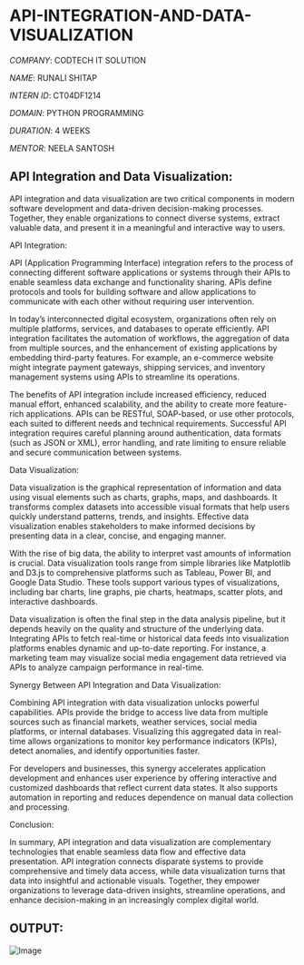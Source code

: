 # API-INTEGRATION-AND-DATA-VISUALIZATION

*COMPANY*: CODTECH IT SOLUTION

*NAME*: RUNALI SHITAP

*INTERN ID*: CT04DF1214

*DOMAIN*: PYTHON PROGRAMMING

*DURATION*: 4 WEEKS

*MENTOR*: NEELA SANTOSH

## API Integration and Data Visualization:

API integration and data visualization are two critical components in modern software development and data-driven decision-making processes. Together, they enable organizations to connect diverse systems, extract valuable data, and present it in a meaningful and interactive way to users.

API Integration:

API (Application Programming Interface) integration refers to the process of connecting different software applications or systems through their APIs to enable seamless data exchange and functionality sharing. APIs define protocols and tools for building software and allow applications to communicate with each other without requiring user intervention.

In today’s interconnected digital ecosystem, organizations often rely on multiple platforms, services, and databases to operate efficiently. API integration facilitates the automation of workflows, the aggregation of data from multiple sources, and the enhancement of existing applications by embedding third-party features. For example, an e-commerce website might integrate payment gateways, shipping services, and inventory management systems using APIs to streamline its operations.

The benefits of API integration include increased efficiency, reduced manual effort, enhanced scalability, and the ability to create more feature-rich applications. APIs can be RESTful, SOAP-based, or use other protocols, each suited to different needs and technical requirements. Successful API integration requires careful planning around authentication, data formats (such as JSON or XML), error handling, and rate limiting to ensure reliable and secure communication between systems.

Data Visualization:

Data visualization is the graphical representation of information and data using visual elements such as charts, graphs, maps, and dashboards. It transforms complex datasets into accessible visual formats that help users quickly understand patterns, trends, and insights. Effective data visualization enables stakeholders to make informed decisions by presenting data in a clear, concise, and engaging manner.

With the rise of big data, the ability to interpret vast amounts of information is crucial. Data visualization tools range from simple libraries like Matplotlib and D3.js to comprehensive platforms such as Tableau, Power BI, and Google Data Studio. These tools support various types of visualizations, including bar charts, line graphs, pie charts, heatmaps, scatter plots, and interactive dashboards.

Data visualization is often the final step in the data analysis pipeline, but it depends heavily on the quality and structure of the underlying data. Integrating APIs to fetch real-time or historical data feeds into visualization platforms enables dynamic and up-to-date reporting. For instance, a marketing team may visualize social media engagement data retrieved via APIs to analyze campaign performance in real-time.

Synergy Between API Integration and Data Visualization:

Combining API integration with data visualization unlocks powerful capabilities. APIs provide the bridge to access live data from multiple sources such as financial markets, weather services, social media platforms, or internal databases. Visualizing this aggregated data in real-time allows organizations to monitor key performance indicators (KPIs), detect anomalies, and identify opportunities faster.

For developers and businesses, this synergy accelerates application development and enhances user experience by offering interactive and customized dashboards that reflect current data states. It also supports automation in reporting and reduces dependence on manual data collection and processing.

Conclusion:

In summary, API integration and data visualization are complementary technologies that enable seamless data flow and effective data presentation. API integration connects disparate systems to provide comprehensive and timely data access, while data visualization turns that data into insightful and actionable visuals. Together, they empower organizations to leverage data-driven insights, streamline operations, and enhance decision-making in an increasingly complex digital world.

## OUTPUT:
![Image](https://github.com/user-attachments/assets/4d60e6bd-ed2e-4042-962c-cf059a885316)
